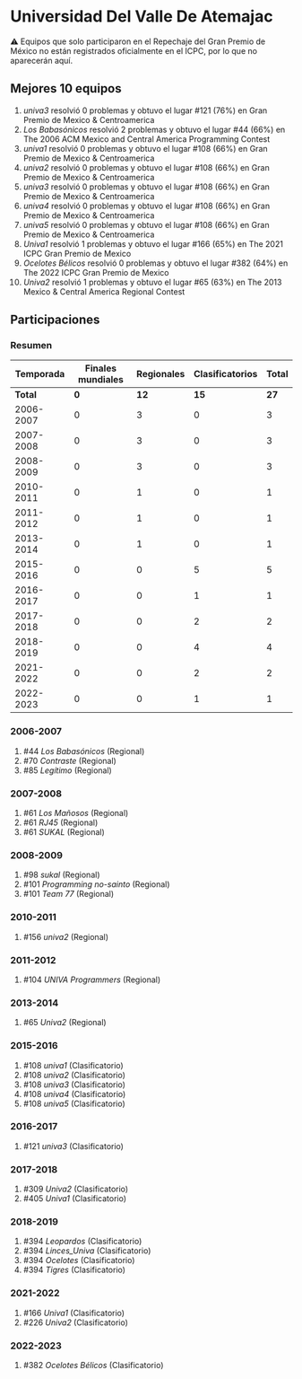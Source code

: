 # Universidad Del Valle De Atemajac

:warning: Equipos que solo participaron en el Repechaje del Gran Premio de México no están registrados oficialmente en el ICPC, por lo que no aparecerán aquí.

## Mejores 10 equipos

1. _univa3_ resolvió 0 problemas y obtuvo el lugar #121 (76%) en Gran Premio de Mexico & Centroamerica
1. _Los Babasónicos_ resolvió 2 problemas y obtuvo el lugar #44 (66%) en The 2006 ACM Mexico and Central America Programming Contest
1. _univa1_ resolvió 0 problemas y obtuvo el lugar #108 (66%) en Gran Premio de Mexico & Centroamerica
1. _univa2_ resolvió 0 problemas y obtuvo el lugar #108 (66%) en Gran Premio de Mexico & Centroamerica
1. _univa3_ resolvió 0 problemas y obtuvo el lugar #108 (66%) en Gran Premio de Mexico & Centroamerica
1. _univa4_ resolvió 0 problemas y obtuvo el lugar #108 (66%) en Gran Premio de Mexico & Centroamerica
1. _univa5_ resolvió 0 problemas y obtuvo el lugar #108 (66%) en Gran Premio de Mexico & Centroamerica
1. _Univa1_ resolvió 1 problemas y obtuvo el lugar #166 (65%) en The 2021 ICPC Gran Premio de Mexico
1. _Ocelotes Bélicos_ resolvió 0 problemas y obtuvo el lugar #382 (64%) en The 2022 ICPC Gran Premio de Mexico
1. _Univa2_ resolvió 1 problemas y obtuvo el lugar #65 (63%) en The 2013 Mexico & Central America Regional Contest

## Participaciones

### Resumen

| Temporada | Finales mundiales | Regionales | Clasificatorios | Total |
| --- | --- | --- | --- | --- |
| **Total** | **0** | **12** | **15** | **27** |
| 2006-2007 | 0 | 3 | 0 | 3 |
| 2007-2008 | 0 | 3 | 0 | 3 |
| 2008-2009 | 0 | 3 | 0 | 3 |
| 2010-2011 | 0 | 1 | 0 | 1 |
| 2011-2012 | 0 | 1 | 0 | 1 |
| 2013-2014 | 0 | 1 | 0 | 1 |
| 2015-2016 | 0 | 0 | 5 | 5 |
| 2016-2017 | 0 | 0 | 1 | 1 |
| 2017-2018 | 0 | 0 | 2 | 2 |
| 2018-2019 | 0 | 0 | 4 | 4 |
| 2021-2022 | 0 | 0 | 2 | 2 |
| 2022-2023 | 0 | 0 | 1 | 1 |

### 2006-2007

1. #44 _Los Babasónicos_ (Regional)
1. #70 _Contraste_ (Regional)
1. #85 _Legítimo_ (Regional)

### 2007-2008

1. #61 _Los Mañosos_ (Regional)
1. #61 _RJ45_ (Regional)
1. #61 _SUKAL_ (Regional)

### 2008-2009

1. #98 _sukal_ (Regional)
1. #101 _Programming no-sainto_ (Regional)
1. #101 _Team 77_ (Regional)

### 2010-2011

1. #156 _univa2_ (Regional)

### 2011-2012

1. #104 _UNIVA Programmers_ (Regional)

### 2013-2014

1. #65 _Univa2_ (Regional)

### 2015-2016

1. #108 _univa1_ (Clasificatorio)
1. #108 _univa2_ (Clasificatorio)
1. #108 _univa3_ (Clasificatorio)
1. #108 _univa4_ (Clasificatorio)
1. #108 _univa5_ (Clasificatorio)

### 2016-2017

1. #121 _univa3_ (Clasificatorio)

### 2017-2018

1. #309 _Univa2_ (Clasificatorio)
1. #405 _Univa1_ (Clasificatorio)

### 2018-2019

1. #394 _Leopardos_ (Clasificatorio)
1. #394 _Linces_Univa_ (Clasificatorio)
1. #394 _Ocelotes_ (Clasificatorio)
1. #394 _Tigres_ (Clasificatorio)

### 2021-2022

1. #166 _Univa1_ (Clasificatorio)
1. #226 _Univa2_ (Clasificatorio)

### 2022-2023

1. #382 _Ocelotes Bélicos_ (Clasificatorio)



